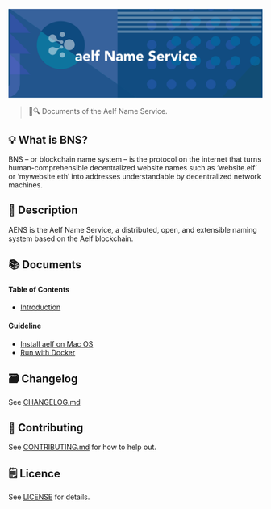 ![Aelf Name Service](./assets/title.png)

> 📖🔍 Documents of the Aelf Name Service.

## 💡 What is BNS?
BNS – or blockchain name system – is the protocol on the internet that turns human-comprehensible decentralized website names such as ‘website.elf’ or ‘mywebsite.eth’ into addresses understandable by decentralized network machines.

## 📝 Description

AENS is the Aelf Name Service, a distributed, open, and extensible naming system based on the Aelf blockchain.

## 📚 Documents

#### Table of Contents
- [Introduction](./docs/INTRODUCTION.md)

#### Guideline
- [Install aelf on Mac OS](./docs/INSTALL.md)
- [Run with Docker](./docs/DOCKER.md)

## 🗃 Changelog
See [CHANGELOG.md](./CHANGELOG.md)

## 📣 Contributing
See [CONTRIBUTING.md](./CONTRIBUTING.md) for how to help out.

## 🗒 Licence
See [LICENSE](./LICENSE) for details.
